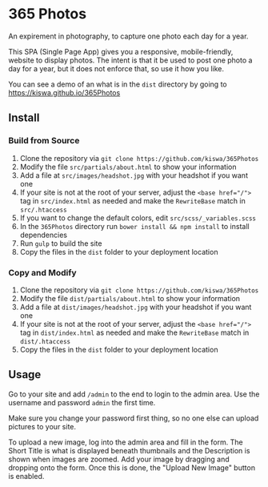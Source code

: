 # 365 Photos

An expirement in photography, to capture one photo each day for a year.

This SPA (Single Page App) gives you a responsive, mobile-friendly, website to display photos. The intent is that it be used to post one photo a day for a year, but it does not enforce that, so use it how you like.

You can see a demo of an what is in the `dist` directory by going to https://kiswa.github.io/365Photos

## Install

### Build from Source

 1. Clone the repository via `git clone https://github.com/kiswa/365Photos`
   1. Modify the file `src/partials/about.html` to show your information
   2. Add a file at `src/images/headshot.jpg` with your headshot if you want one
   3. If your site is not at the root of your server, adjust the `<base href="/">` tag in `src/index.html` as needed and make the `RewriteBase` match in `src/.htaccess`
   4. If you want to change the default colors, edit `src/scss/_variables.scss`
 2. In the `365Photos` directory run `bower install && npm install` to install dependencies
 3. Run `gulp` to build the site
 4. Copy the files in the `dist` folder to your deployment location

### Copy and Modify

 1. Clone the repository via `git clone https://github.com/kiswa/365Photos`
   1. Modify the file `dist/partials/about.html` to show your information
   2. Add a file at `dist/images/headshot.jpg` with your headshot if you want one
   3. If your site is not at the root of your server, adjust the `<base href="/">` tag in `dist/index.html` as needed and make the `RewriteBase` match in `dist/.htaccess`
 2. Copy the files in the `dist` folder to your deployment location

## Usage

Go to your site and add `/admin` to the end to login to the admin area. Use the username and password `admin` the first time.

Make sure you change your password first thing, so no one else can upload pictures to your site.

To upload a new image, log into the admin area and fill in the form. The Short Title is what is displayed beneath thumbnails and the Description is shown when images are zoomed. Add your image by dragging and dropping onto the form. Once this is done, the "Upload New Image" button is enabled.
